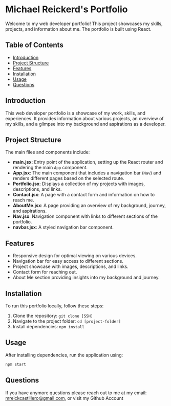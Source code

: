 # Michael Reickerd's Portfolio

Welcome to my web developer portfolio! This project showcases my skills, projects, and information about me. The portfolio is built using React.

## Table of Contents

- [Introduction](#introduction)
- [Project Structure](#project-structure)
- [Features](#features)
- [Installation](#installation)
- [Usage](#usage)
- [Questions](#questions)

## Introduction

This web developer portfolio is a showcase of my work, skills, and experiences. It provides information about various projects, an overview of my skills, and a glimpse into my background and aspirations as a developer.

## Project Structure

The main files and components include:

- **main.jsx**: Entry point of the application, setting up the React router and rendering the main `App` component.
- **App.jsx**: The main component that includes a navigation bar (`Nav`) and renders different pages based on the selected route.
- **Portfolio.jsx**: Displays a collection of my projects with images, descriptions, and links.
- **Contact.jsx**: A page with a contact form and information on how to reach me.
- **AboutMe.jsx**: A page providing an overview of my background, journey, and aspirations.
- **Nav.jsx**: Navigation component with links to different sections of the portfolio.
- **navbar.jsx**: A styled navigation bar component.

## Features

- Responsive design for optimal viewing on various devices.
- Navigation bar for easy access to different sections.
- Project showcase with images, descriptions, and links.
- Contact form for reaching out.
- About Me section providing insights into my background and journey.

## Installation

To run this portfolio locally, follow these steps:

1. Clone the repository: `git clone [SSH]`
2. Navigate to the project folder: `cd [project-folder]`
3. Install dependencies: `npm install`

## Usage

After installing dependencies, run the application using:

```bash
npm start
```

## Questions

If you have anymore questions please reach out to me at my email: mreickcastillero@gmail.com, or visit my Github Account